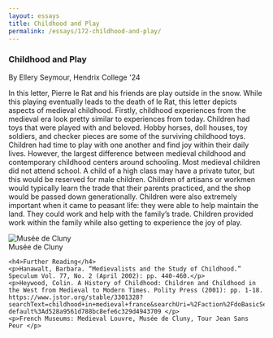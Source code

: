 ```yaml
---
layout: essays
title: Childhood and Play
permalink: /essays/172-childhood-and-play/
---
```


<div id="male-female-honor" class="essay">
<h3 class="essay-title">Childhood and Play</h3>
<div class="essay-author">By Ellery Seymour, Hendrix College '24</div>
<div class="essay-content">
    <p>In this letter, Pierre le Rat and his friends are play outside in the snow. While this playing eventually leads to the death of le Rat, this letter depicts aspects of medieval childhood. Firstly, childhood experiences from the medieval era look pretty similar to experiences from today. Children had toys that were played with and beloved. Hobby horses, doll houses, toy soldiers, and checker pieces are some of the surviving childhood toys. Children had time to play with one another and find joy within their daily lives. However, the largest difference between medieval childhood and contemporary childhood centers around schooling. Most medieval children did not attend school. A child of a high class may have a private tutor, but this would be reserved for male children. Children of artisans or workmen would typically learn the trade that their parents practiced, and the shop would be passed down generationally. Children were also extremely important when it came to peasant life: they were able to help maintain the land. They could work and help with the family’s trade. Children provided work within the family while also getting to experience the joy of play.  </p>


<div class="image-container">
<!-- <img src="/assets/images/essayImg/Childhoodandplay.png" alt="Musée de Cluny " class="essay-image"> -->
<img src="{{ '/assets/images/essayImg/Childhoodandplay.png' | relative_url }}" alt="Musée de Cluny" class="essay-image">
<div class="image-caption">Musée de Cluny </div>
</div>
    
    <h4>Further Reading</h4>
    <p>Hanawalt, Barbara. “Medievalists and the Study of Childhood.” Speculum Vol. 77, No. 2 (April 2002): pp. 440-460.</p>
    <p>Heywood, Colin. A History of Childhood: Children and Childhood in the West from Medieval to Modern Times. Polity Press (2001): pp. 1-18. https://www.jstor.org/stable/3301328?searchText=childhood+in+medieval+france&searchUri=%2Faction%2FdoBasicSearch%3FQuery%3Dchildhood%2Bin%2Bmedieval%2Bfrance&ab_segments=0%2Fbasic_search_gsv2%2Fcontrol&refreqid=fastly-default%3Ad528a9561d788bc8efe6c329d4943709 </p>
    <p>French Museums: Medieval Louvre, Musée de Cluny, Tour Jean Sans Peur </p>

</div>
</div>